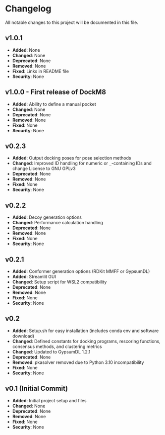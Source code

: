 # Changelog

All notable changes to this project will be documented in this file.

## v1.0.1
- **Added**: None
- **Changed**: None
- **Deprecated**: None
- **Removed**: None
- **Fixed**: Links in README file
- **Security**: None

## v1.0.0 - First release of DockM8
- **Added**: Ability to define a manual pocket
- **Changed**: None
- **Deprecated**: None
- **Removed**: None
- **Fixed**: None
- **Security**: None

## v0.2.3
- **Added**: Output docking poses for pose selection methods
- **Changed**: Improved ID handling for numeric or `_`-containing IDs and change License to GNU GPLv3
- **Deprecated**: None
- **Removed**: None
- **Fixed**: None
- **Security**: None

## v0.2.2
- **Added**: Decoy generation options
- **Changed**: Performance calculation handling
- **Deprecated**: None
- **Removed**: None
- **Fixed**: None
- **Security**: None

## v0.2.1
- **Added**: Conformer generation options (RDKit MMFF or GypsumDL)
- **Added**: Streamlit GUI
- **Changed**: Setup script for WSL2 compatibility
- **Deprecated**: None
- **Removed**: None
- **Fixed**: None
- **Security**: None

## v0.2
- **Added**: Setup.sh for easy installation (includes conda env and software download)
- **Changed**: Defined constants for docking programs, rescoring functions, consensus methods, and clustering metrics
- **Changed**: Updated to GypsumDL 1.2.1
- **Deprecated**: None
- **Removed**: pkasolver removed due to Python 3.10 incompatibility
- **Fixed**: None
- **Security**: None

## v0.1 (Initial Commit)
- **Added**: Initial project setup and files
- **Changed**: None
- **Deprecated**: None
- **Removed**: None
- **Fixed**: None
- **Security**: None